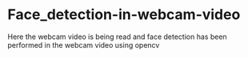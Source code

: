 # Face_detection-in-webcam-video
Here the webcam video is being read and face detection has been performed in the webcam video using opencv
